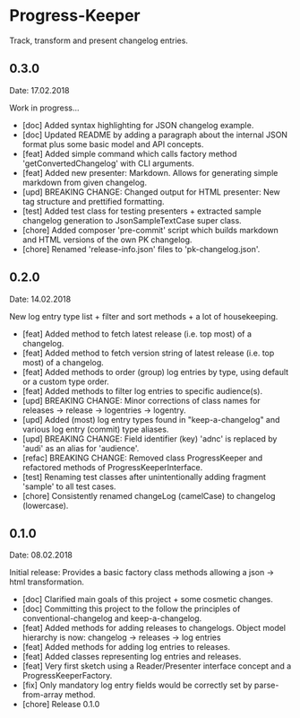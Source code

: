 # Progress-Keeper
Track, transform and present changelog entries.

## 0.3.0

Date: 17.02.2018

Work in progress...

- [doc] Added syntax highlighting for JSON changelog example.
- [doc] Updated README by adding a paragraph about the internal JSON format plus some basic model and API concepts.
- [feat] Added simple command which calls factory method 'getConvertedChangelog' with CLI arguments.
- [feat] Added new presenter: Markdown. Allows for generating simple markdown from given changelog.
- [upd] BREAKING CHANGE: Changed output for HTML presenter: New tag structure and prettified formatting.
- [test] Added test class for testing presenters + extracted sample changelog generation to JsonSampleTextCase super class.
- [chore] Added composer 'pre-commit' script which builds markdown and HTML versions of the own PK changelog.
- [chore] Renamed 'release-info.json' files to 'pk-changelog.json'.

## 0.2.0

Date: 14.02.2018

New log entry type list + filter and sort methods + a lot of housekeeping.

- [feat] Added method to fetch latest release (i.e. top most) of a changelog.
- [feat] Added method to fetch version string of latest release (i.e. top most) of a changelog.
- [feat] Added methods to order (group) log entries by type, using default or a custom type order.
- [feat] Added methods to filter log entries to specific audience(s).
- [upd] BREAKING CHANGE: Minor corrections of class names for releases -> release -> logentries -> logentry.
- [upd] Added (most) log entry types found in "keep-a-changelog" and various log entry (commit) type aliases.
- [upd] BREAKING CHANGE: Field identifier (key) 'adnc' is replaced by 'audi' as an alias for 'audience'.
- [refac] BREAKING CHANGE: Removed class ProgressKeeper and refactored methods of ProgressKeeperInterface.
- [test] Renaming test classes after unintentionally adding fragment 'sample' to all test cases.
- [chore] Consistently renamed changeLog (camelCase) to changelog (lowercase).

## 0.1.0

Date: 08.02.2018

Initial release: Provides a basic factory class methods allowing a json -> html transformation.

- [doc] Clarified main goals of this project + some cosmetic changes.
- [doc] Committing this project to the follow the principles of conventional-changelog and keep-a-changelog.
- [feat] Added methods for adding releases to changelogs. Object model hierarchy is now: changelog -> releases -> log entries
- [feat] Added methods for adding log entries to releases.
- [feat] Added classes representing log entries and releases.
- [feat] Very first sketch using a Reader/Presenter interface concept and a ProgressKeeperFactory.
- [fix] Only mandatory log entry fields would be correctly set by parse-from-array method.
- [chore] Release 0.1.0

